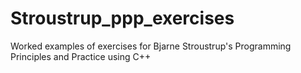 # Stroustrup_ppp_exercises
Worked examples of exercises for Bjarne Stroustrup's Programming Principles and Practice using C++

